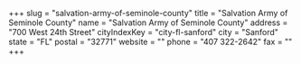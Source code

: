 +++
slug = "salvation-army-of-seminole-county"
title = "Salvation Army of Seminole County"
name = "Salvation Army of Seminole County"
address = "700 West 24th Street"
cityIndexKey = "city-fl-sanford"
city = "Sanford"
state = "FL"
postal = "32771"
website = ""
phone = "407 322-2642"
fax = ""
+++
